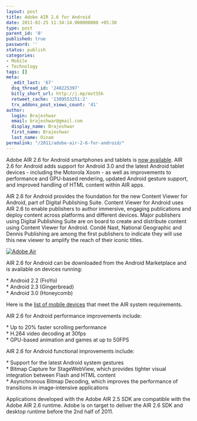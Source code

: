 ```yaml
---
layout: post
title: Adobe AIR 2.6 for Android
date: 2011-02-25 11:34:14.000000000 +05:30
type: post
parent_id: '0'
published: true
password: ''
status: publish
categories:
- Mobile
- Technology
tags: []
meta:
  _edit_last: '67'
  dsq_thread_id: '240225397'
  bitly_short_url: http://j.mp/mxtS5k
  retweet_cache: '1309553251:2'
  trx_addons_post_views_count: '41'
author:
  login: Brajeshwar
  email: brajeshwar@gmail.com
  display_name: Brajeshwar
  first_name: Brajeshwar
  last_name: Oinam
permalink: "/2011/adobe-air-2-6-for-android/"
---
```

<p>Adobe AIR 2.6 for Android smartphones and tablets is <a href="http://blogs.adobe.com/air/2011/02/adobe-air-2-6-for-android-is-now-available.html">now available</a>.  AIR 2.6 for Android adds support for Android 3.0 and the latest Android tablet devices - including the Motorola Xoom - as well as improvements to performance and GPU-based rendering, updated Android gesture support, and improved handling of HTML content within AIR apps.</p>
<p>AIR 2.6 for Android provides the foundation for the new Content Viewer for Android, part of Digital Publishing Suite.  Content Viewer for Android uses AIR 2.6 to enable publishers to author immersive, engaging publications and deploy content across platforms and different devices.  Major publishers using Digital Publishing Suite are on board to create and distribute content using Content Viewer for Android.  Condé Nast, National Geographic and Dennis Publishing are among the first publishers to indicate they will use this new viewer to amplify the reach of their iconic titles.</p>

<p><a href="http://www.adobe.com/products/air/"><img src="/static/2011/02/adobe-air-logo.jpg" alt="Adobe Air" /></a></p>
<p>AIR 2.6 for Android can be downloaded from the Android Marketplace and is available on devices running:</p>
<p>* Android 2.2 (FroYo)<br />
* Android 2.3 (Gingerbread)<br />
* Android 3.0 (Honeycomb)</p>
<p>Here is the <a href="http://www.adobe.com/flashplatform/certified_devices/">list of mobile devices</a> that meet the AIR system requirements.</p>
<p>AIR 2.6 for Android performance improvements include:</p>
<p>* Up to 20% faster scrolling performance<br />
* H.264 video decoding at 30fps<br />
* GPU-based animation and games at up to 50FPS</p>
<p>AIR 2.6 for Android functional improvements include:</p>
<p>* Support for the latest Android system gestures<br />
* Bitmap Capture for StageWebView, which provides tighter visual integration between Flash and HTML content<br />
* Asynchronous Bitmap Decoding, which improves the performance of transitions in image-intensive applications</p>
<p>Applications developed with the Adobe AIR 2.5 SDK are compatible with the Adobe AIR 2.6 runtime.  Adobe is on target to deliver the AIR 2.6 SDK and desktop runtime before the 2nd half of 2011.</p>
